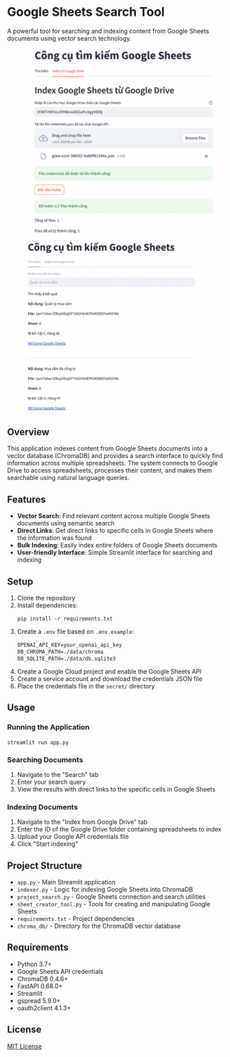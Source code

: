 # Google Sheets Search Tool

A powerful tool for searching and indexing content from Google Sheets documents using vector search technology.

![Index](./screen2.png)
![Search](./screen1.png)

## Overview

This application indexes content from Google Sheets documents into a vector database (ChromaDB) and provides a search interface to quickly find information across multiple spreadsheets. The system connects to Google Drive to access spreadsheets, processes their content, and makes them searchable using natural language queries.

## Features

- **Vector Search**: Find relevant content across multiple Google Sheets documents using semantic search
- **Direct Links**: Get direct links to specific cells in Google Sheets where the information was found
- **Bulk Indexing**: Easily index entire folders of Google Sheets documents
- **User-friendly Interface**: Simple Streamlit interface for searching and indexing

## Setup

1. Clone the repository
2. Install dependencies:
   ```
   pip install -r requirements.txt
   ```
3. Create a `.env` file based on `.env.example`:
   ```
   OPENAI_API_KEY=your_openai_api_key
   DB_CHROMA_PATH=./data/chroma
   DB_SQLITE_PATH=./data/db.sqlite3
   ```
4. Create a Google Cloud project and enable the Google Sheets API
5. Create a service account and download the credentials JSON file
6. Place the credentials file in the `secret/` directory

## Usage

### Running the Application

```
streamlit run app.py
```

### Searching Documents

1. Navigate to the "Search" tab
2. Enter your search query
3. View the results with direct links to the specific cells in Google Sheets

### Indexing Documents

1. Navigate to the "Index from Google Drive" tab
2. Enter the ID of the Google Drive folder containing spreadsheets to index
3. Upload your Google API credentials file
4. Click "Start indexing"

## Project Structure

- `app.py` - Main Streamlit application
- `indexer.py` - Logic for indexing Google Sheets into ChromaDB
- `project_search.py` - Google Sheets connection and search utilities
- `sheet_creator_tool.py` - Tools for creating and manipulating Google Sheets
- `requirements.txt` - Project dependencies
- `chroma_db/` - Directory for the ChromaDB vector database

## Requirements

- Python 3.7+
- Google Sheets API credentials
- ChromaDB 0.4.6+
- FastAPI 0.68.0+
- Streamlit
- gspread 5.9.0+
- oauth2client 4.1.3+

## License

[MIT License](LICENSE)
